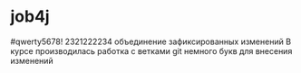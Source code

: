 # job4j
#qwerty5678!
2321222234
объединение зафиксированных изменений
В курсе производилась работка с ветками git
немного букв для внесения изменений